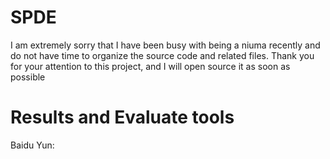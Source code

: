# SPDE
I am extremely sorry that I have been busy with being a niuma recently and do not have time to organize the source code and related files. Thank you for your attention to this project, and I will open source it as soon as possible
# Results and Evaluate tools
Baidu Yun:
